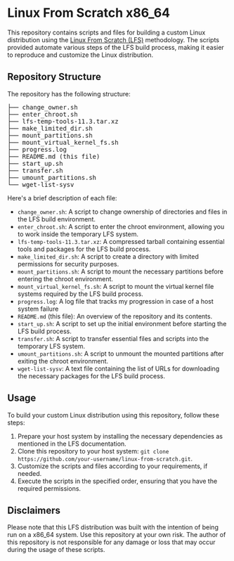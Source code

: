 <h1>Linux From Scratch x86_64</h1>

<p>This repository contains scripts and files for building a custom Linux distribution using the <a href="http://www.linuxfromscratch.org/">Linux From Scratch (LFS)</a> methodology. The scripts provided automate various steps of the LFS build process, making it easier to reproduce and customize the Linux distribution.</p>

<h2>Repository Structure</h2>

<p>The repository has the following structure:</p>

<pre>
├── change_owner.sh
├── enter_chroot.sh
├── lfs-temp-tools-11.3.tar.xz
├── make_limited_dir.sh
├── mount_partitions.sh
├── mount_virtual_kernel_fs.sh
├── progress.log
├── README.md (this file)
├── start_up.sh
├── transfer.sh
├── umount_partitions.sh
└── wget-list-sysv
</pre>

<p>Here's a brief description of each file:</p>

<ul>
  <li><code>change_owner.sh</code>: A script to change ownership of directories and files in the LFS build environment.</li>
  <li><code>enter_chroot.sh</code>: A script to enter the chroot environment, allowing you to work inside the temporary LFS system.</li>
  <li><code>lfs-temp-tools-11.3.tar.xz</code>: A compressed tarball containing essential tools and packages for the LFS build process.</li>
  <li><code>make_limited_dir.sh</code>: A script to create a directory with limited permissions for security purposes.</li>
  <li><code>mount_partitions.sh</code>: A script to mount the necessary partitions before entering the chroot environment.</li>
  <li><code>mount_virtual_kernel_fs.sh</code>: A script to mount the virtual kernel file systems required by the LFS build process.</li>
  <li><code>progress.log</code>: A log file that tracks my progression in case of a host system failure</li>
  <li><code>README.md</code> (this file): An overview of the repository and its contents.</li>
  <li><code>start_up.sh</code>: A script to set up the initial environment before starting the LFS build process.</li>
  <li><code>transfer.sh</code>: A script to transfer essential files and scripts into the temporary LFS system.</li>
  <li><code>umount_partitions.sh</code>: A script to unmount the mounted partitions after exiting the chroot environment.</li>
  <li><code>wget-list-sysv</code>: A text file containing the list of URLs for downloading the necessary packages for the LFS build process.</li>
</ul>

<h2>Usage</h2>

<p>To build your custom Linux distribution using this repository, follow these steps:</p>

<ol>
  <li>Prepare your host system by installing the necessary dependencies as mentioned in the LFS documentation.</li>
  <li>Clone this repository to your host system: <code>git clone https://github.com/your-username/linux-from-scratch.git</code>.</li>
  <li>Customize the scripts and files according to your requirements, if needed.</li>
  <li>Execute the scripts in the specified order, ensuring that you have the required permissions.</li>
</ol>

<h2>Disclaimers</h2> 

<p>Please note that this LFS distribution was built with the intention of being run on a x86_64 system. Use this repository at your own risk. The author of this repository is not responsible for any damage or loss that may occur during the usage of these scripts.</p>
